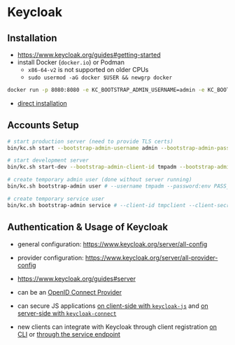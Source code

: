 # Keycloak
## Installation
- <https://www.keycloak.org/guides#getting-started>
- install Docker (`docker.io`) or Podman
    + `x86-64-v2` is not supported on older CPUs
    + `sudo usermod -aG docker $USER && newgrp docker`

```sh
docker run -p 8080:8080 -e KC_BOOTSTRAP_ADMIN_USERNAME=admin -e KC_BOOTSTRAP_ADMIN_PASSWORD=admin quay.io/keycloak/keycloak:26.1.3 start-dev
```

- [direct installation](https://www.keycloak.org/getting-started/getting-started-zip)

## Accounts Setup
```sh
# start production server (need to provide TLS certs)
bin/kc.sh start --bootstrap-admin-username admin --bootstrap-admin-password admin

# start development server
bin/kc.sh start-dev --bootstrap-admin-client-id tmpadm --bootstrap-admin-client-secret secret

# create temporary admin user (done without server running)
bin/kc.sh bootstrap-admin user # --username tmpadm --password:env PASS_VAR (optional)

# create temporary service user
bin/kc.sh bootstrap-admin service # --client-id tmpclient --client-secret:env=SECRET_VAR (optional)
```

## Authentication & Usage of Keycloak
- general configuration: <https://www.keycloak.org/server/all-config>
- provider configuration: <https://www.keycloak.org/server/all-provider-config>

- <https://www.keycloak.org/guides#server>
- can be an [OpenID Connect Provider](https://www.keycloak.org/securing-apps/oidc-layers)
- can secure JS applications [on client-side with `keycloak-js`](https://www.keycloak.org/securing-apps/javascript-adapter) and [on server-side with `keycloak-connect`](https://www.keycloak.org/securing-apps/nodejs-adapter)
- new clients can integrate with Keycloak through client registration [on CLI](https://www.keycloak.org/securing-apps/client-registration-cli) or [through the service endpoint](https://www.keycloak.org/securing-apps/client-registration)
